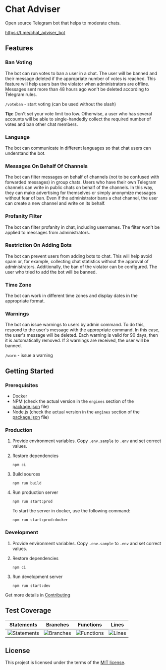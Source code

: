 # Chat Adviser

Open source Telegram bot that helps to moderate chats.

<https://t.me/chat_adviser_bot>

## Features

### Ban Voting

The bot can run votes to ban a user in a chat. The user will be banned and their message deleted if the appropriate number of votes is reached. This feature will help users ban the violator when administrators are offline. Messages sent more than 48 hours ago won't be deleted according to Telegram rules.

`/voteban` - start voting (can be used without the slash)

**Tip:** Don't set your vote limit too low. Otherwise, a user who has several accounts will be able to single-handedly collect the required number of votes and ban other chat members.

### Language

The bot can communicate in different languages so that chat users can understand the bot.

### Messages On Behalf Of Channels

The bot can filter messages on behalf of channels (not to be confused with forwarded messages) in group chats. Users who have their own Telegram channels can write in public chats on behalf of the channels. In this way, they can make advertising for themselves or simply anonymize messages without fear of ban. Even if the administrator bans a chat channel, the user can create a new channel and write on its behalf.

### Profanity Filter

The bot can filter profanity in chat, including usernames. The filter won't be applied to messages from administrators.

### Restriction On Adding Bots

The bot can prevent users from adding bots to chat. This will help avoid spam or, for example, collecting chat statistics without the approval of administrators. Additionally, the ban of the violator can be configured. The user who tried to add the bot will be banned.

### Time Zone

The bot can work in different time zones and display dates in the appropriate format.

### Warnings

The bot can issue warnings to users by admin command. To do this, respond to the user's message with the appropriate command. In this case, the user's message will be deleted. Each warning is valid for 90 days, then it is automatically removed. If 3 warnings are received, the user will be banned.

`/warn` - issue a warning

## Getting Started

### Prerequisites

- Docker
- NPM (check the actual version in the `engines` section of the [package.json](./package.json) file)
- Node.js (check the actual version in the `engines` section of the [package.json](./package.json) file)

### Production

1. Provide environment variables. Copy `.env.sample` to `.env` and set correct values.
2. Restore dependencies

    ```text
    npm ci
    ```

3. Build sources

    ```text
    npm run build
    ```

4. Run production server

    ```text
    npm run start:prod
    ```

    To start the server in docker, use the following command:

    ```text
    npm run start:prod:docker
    ```

### Development

1. Provide environment variables. Copy `.env.sample` to `.env` and set correct values.
2. Restore dependencies

    ```text
    npm ci
    ```

3. Run development server

    ```text
    npm run start:dev
    ```

Get more details in [Contributing](./CONTRIBUTING.md)

## Test Coverage

| Statements                  | Branches                | Functions                 | Lines             |
| --------------------------- | ----------------------- | ------------------------- | ----------------- |
| ![Statements](https://img.shields.io/badge/statements-69.68%25-red.svg?style=flat) | ![Branches](https://img.shields.io/badge/branches-54.35%25-red.svg?style=flat) | ![Functions](https://img.shields.io/badge/functions-65.46%25-red.svg?style=flat) | ![Lines](https://img.shields.io/badge/lines-68.4%25-red.svg?style=flat) |

## License

This project is licensed under the terms of the [MIT license](./LICENSE).

